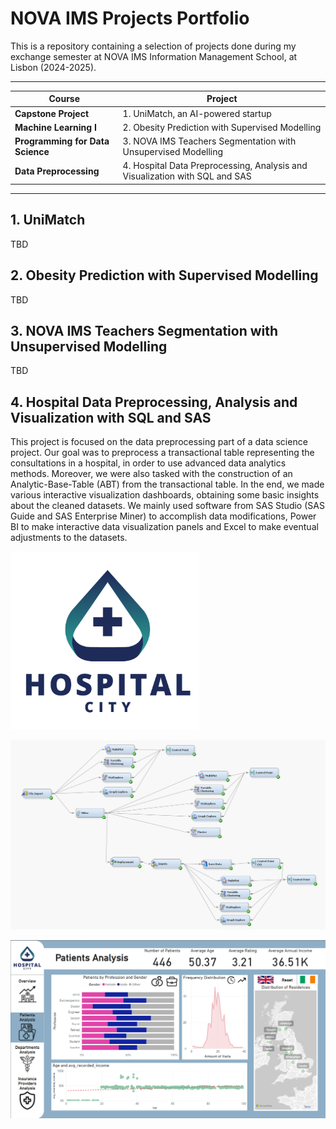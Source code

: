 # NOVA IMS Projects Portfolio
This is a repository containing a selection of projects done during my exchange semester at NOVA IMS Information Management School, at Lisbon (2024-2025).

---

| **Course** | **Project** |
|---|---|
| **Capstone Project** | 1. UniMatch, an AI-powered startup |
| **Machine Learning I** | 2. Obesity Prediction with Supervised Modelling |
| **Programming for Data Science** | 3. NOVA IMS Teachers Segmentation with Unsupervised Modelling |
| **Data Preprocessing** | 4. Hospital Data Preprocessing, Analysis and Visualization with SQL and SAS |

---

## 1. UniMatch
TBD

## 2. Obesity Prediction with Supervised Modelling
TBD

## 3. NOVA IMS Teachers Segmentation with Unsupervised Modelling
TBD

## 4. Hospital Data Preprocessing, Analysis and Visualization with SQL and SAS
This project is focused on the data preprocessing part of a data science project. Our goal was to preprocess a transactional table representing the consultations in a hospital, in order to use advanced data analytics methods. Moreover, we were also tasked with the construction of an Analytic-Base-Table (ABT) from the transactional table. In the end, we made various interactive visualization dashboards, obtaining some basic insights about the cleaned datasets. We mainly used software from SAS Studio (SAS Guide and SAS Enterprise Miner) to accomplish data modifications, Power BI to make interactive data visualization panels and Excel to make eventual adjustments to the datasets.

![](images/hospital_logo.png)

![](images/miner_diagram.png)

![](images/powerbi_dashboard.png)